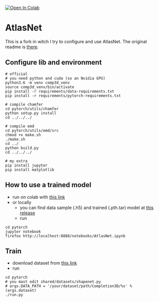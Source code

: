 [![Open In Colab](https://colab.research.google.com/assets/colab-badge.svg)](https://colab.research.google.com/drive/12pRi8IwOvYCW0doU3XQlN1DtIWLqc_vX?usp=sharing)

# AtlasNet
This is a fork in witch I try to configure and use AtlasNet. The original readme is [there](OLD_README.md).

## Configure lib and environment
```
# official
# you need python and cuda (so an Nvidia GPU)
python3.6 -m venv comp3d_venv
source comp3d_venv/bin/activate
pip install -r requirements/data-requirements.txt
pip install -r requirements/pytorch-requirements.txt

# compile chamfer
cd pytorch/utils/chamfer
python setup.py install
cd ../../../

# compile emd
cd pytorch/utils/emd/src
chmod +x make.sh
./make.sh
cd ../
python build.py
cd ../../../

# my extra
pip install jupyter
pip install matplotlib
```

## How to use a trained model

* run on colab with [this link](https://colab.research.google.com/drive/12pRi8IwOvYCW0doU3XQlN1DtIWLqc_vX?usp=sharing)
* or locally
  * you can find data sample (.h5) and trained (.pth.tar) model at [this release](https://github.com/nicolalandro/completion3d/releases/tag/0.1) 
  * run
```
cd pytorch
jupyter notebook
firefox http://localhost:8888/notebooks/AtlasNet.ipynb
```

## Train

* download dataset from [this link](https://completion3d.stanford.edu/)
* run

```
cd pytorch
# you mast edit shared/datasets/shapenet.py 
# args.DATA_PATH = '/your/dataset/path/Completion3D/%s' % (args.dataset)
./run.py
```
